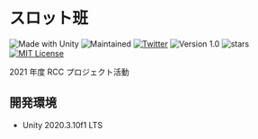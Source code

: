 # スロット班

![Made with Unity](https://img.shields.io/badge/Made%20with-Unity-57b9d3.svg?style=flat&logo=unity)
![Maintained](https://img.shields.io/badge/Maintained%3F-yes-green.svg)
[![Twitter](https://img.shields.io/badge/Twitter-@rits_rcc-blue?style=flat-square&logo=twitter)](https://twitter.com/rits_rcc)
![Version 1.0](https://img.shields.io/badge/version-1.0-yellow.svg)
![stars](https://img.shields.io/github/stars/Drunknow/SlotProject2021.svg)
[![MIT License](http://img.shields.io/badge/license-MIT-blue.svg?style=flat)](LICENSE)

2021 年度 RCC プロジェクト活動

## 開発環境

- Unity 2020.3.10f1 LTS

